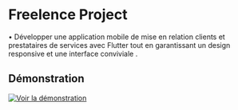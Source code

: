 # Freelence Project
• Développer une application mobile de mise en relation clients et prestataires de services avec Flutter tout
en garantissant un design responsive et une interface conviviale .
## Démonstration
[![Voir la démonstration](./assets/demo.gif)](./assets/demo.mp4)


